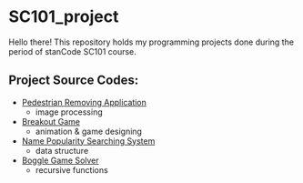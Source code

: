 # SC101_project

Hello there!
This repository holds my programming projects done during the period of stanCode SC101 course.

## Project Source Codes:
* [Pedestrian Removing Application](https://github.com/xchwan/SC101_project/blob/main/SC101_Python_project/pedestrian_removing_application/stanCodoshop.py)
  * image processing
* [Breakout Game](https://github.com/xchwan/SC101_project/blob/main/SC101_Python_project/break_out_game/breakout.py)
  * animation & game designing
* [Name Popularity Searching System](https://github.com/xchwan/SC101_project/blob/main/SC101_Python_project/name_popularity_searching_system/babygraphics.py)
  * data structure
* [Boggle Game Solver](https://github.com/xchwan/SC101_project/blob/main/SC101_Python_project/boggle_game_solver/boggle.py)
  * recursive functions
